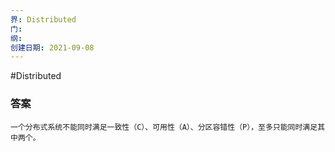 ```yaml
---
界: Distributed
门: 
纲: 
创建日期: 2021-09-08
---
```

#Distributed

### 答案
	一个分布式系统不能同时满足一致性（C）、可用性（A）、分区容错性（P），至多只能同时满足其中两个。